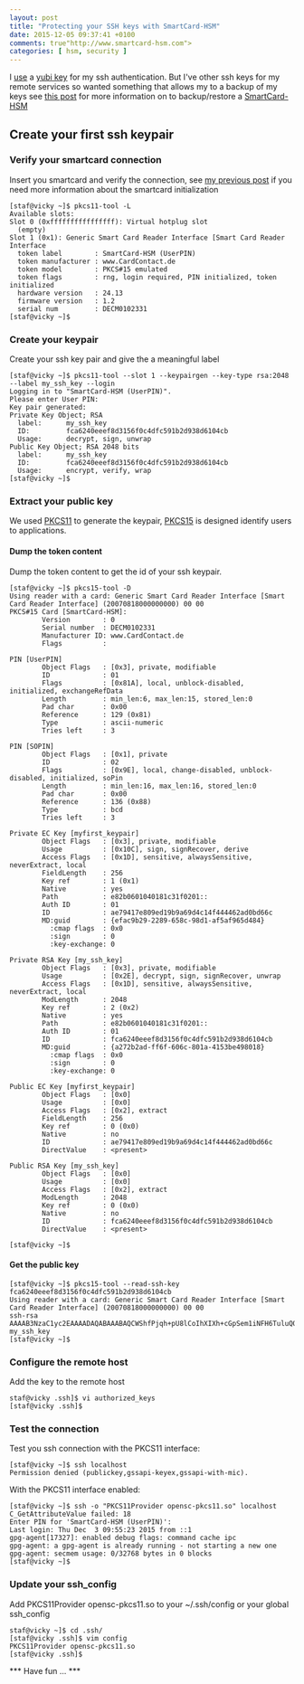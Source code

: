 ```yaml
---
layout: post
title: "Protecting your SSH keys with SmartCard-HSM"
date: 2015-12-05 09:37:41 +0100
comments: true"http://www.smartcard-hsm.com">
categories: [ hsm, security ] 
---
```


I <a href="http://stafwag.github.io/blog/blog/2015/06/16/using-yubikey-neo-as-gpg-smartcard-for-ssh-authentication/">use</a> a  <a href="https://www.yubico.com/products/yubikey-hardware/yubikey-neo/">yubi key</a> for my ssh authentication. But I've other ssh keys for my remote services so wanted something that allows my to a backup of my keys see <a href="http://stafwag.github.io/blog/blog/2015/11/21/starting-to-protect-my-private-keys-with-smartcard-hsm/">this post</a> for more information on to backup/restore a <a href="http://www.smartcard-hsm.com">SmartCard-HSM</a>

## Create your first ssh keypair

### Verify your smartcard connection

Insert you smartcard and verify the connection, see <a href="http://stafwag.github.io/blog/blog/2015/11/21/starting-to-protect-my-private-keys-with-smartcard-hsm/">my previous post</a> if  you need more information about the smartcard initialization

```
[staf@vicky ~]$ pkcs11-tool -L
Available slots:
Slot 0 (0xffffffffffffffff): Virtual hotplug slot
  (empty)
Slot 1 (0x1): Generic Smart Card Reader Interface [Smart Card Reader Interface
  token label        : SmartCard-HSM (UserPIN)
  token manufacturer : www.CardContact.de
  token model        : PKCS#15 emulated
  token flags        : rng, login required, PIN initialized, token initialized
  hardware version   : 24.13
  firmware version   : 1.2
  serial num         : DECM0102331
[staf@vicky ~]$ 
```

### Create your keypair

Create your ssh key pair and give the a meaningful label

```
[staf@vicky ~]$ pkcs11-tool --slot 1 --keypairgen --key-type rsa:2048 --label my_ssh_key --login
Logging in to "SmartCard-HSM (UserPIN)".
Please enter User PIN: 
Key pair generated:
Private Key Object; RSA 
  label:      my_ssh_key
  ID:         fca6240eeef8d3156f0c4dfc591b2d938d6104cb
  Usage:      decrypt, sign, unwrap
Public Key Object; RSA 2048 bits
  label:      my_ssh_key
  ID:         fca6240eeef8d3156f0c4dfc591b2d938d6104cb
  Usage:      encrypt, verify, wrap
[staf@vicky ~]$ 
```

### Extract your public key

We used <a href="https://en.wikipedia.org/wiki/PKCS_11">PKCS11</a> to generate the keypair, <a href="https://en.wikipedia.org/wiki/PKCS">PKCS15</a> is designed identify users to applications.

#### Dump the token content

Dump the token content to get the id of your ssh keypair.

```
[staf@vicky ~]$ pkcs15-tool -D
Using reader with a card: Generic Smart Card Reader Interface [Smart Card Reader Interface] (20070818000000000) 00 00
PKCS#15 Card [SmartCard-HSM]:
        Version        : 0
        Serial number  : DECM0102331
        Manufacturer ID: www.CardContact.de
        Flags          : 

PIN [UserPIN]
        Object Flags   : [0x3], private, modifiable
        ID             : 01
        Flags          : [0x81A], local, unblock-disabled, initialized, exchangeRefData
        Length         : min_len:6, max_len:15, stored_len:0
        Pad char       : 0x00
        Reference      : 129 (0x81)
        Type           : ascii-numeric
        Tries left     : 3

PIN [SOPIN]
        Object Flags   : [0x1], private
        ID             : 02
        Flags          : [0x9E], local, change-disabled, unblock-disabled, initialized, soPin
        Length         : min_len:16, max_len:16, stored_len:0
        Pad char       : 0x00
        Reference      : 136 (0x88)
        Type           : bcd
        Tries left     : 3

Private EC Key [myfirst_keypair]
        Object Flags   : [0x3], private, modifiable
        Usage          : [0x10C], sign, signRecover, derive
        Access Flags   : [0x1D], sensitive, alwaysSensitive, neverExtract, local
        FieldLength    : 256
        Key ref        : 1 (0x1)
        Native         : yes
        Path           : e82b0601040181c31f0201::
        Auth ID        : 01
        ID             : ae79417e809ed19b9a69d4c14f444462ad0bd66c
        MD:guid        : {efac9b29-2289-658c-98d1-af5af965d484}
          :cmap flags  : 0x0
          :sign        : 0
          :key-exchange: 0

Private RSA Key [my_ssh_key]
        Object Flags   : [0x3], private, modifiable
        Usage          : [0x2E], decrypt, sign, signRecover, unwrap
        Access Flags   : [0x1D], sensitive, alwaysSensitive, neverExtract, local
        ModLength      : 2048
        Key ref        : 2 (0x2)
        Native         : yes
        Path           : e82b0601040181c31f0201::
        Auth ID        : 01
        ID             : fca6240eeef8d3156f0c4dfc591b2d938d6104cb
        MD:guid        : {a272b2ad-ff6f-606c-801a-4153be498018}
          :cmap flags  : 0x0
          :sign        : 0
          :key-exchange: 0

Public EC Key [myfirst_keypair]
        Object Flags   : [0x0]
        Usage          : [0x0]
        Access Flags   : [0x2], extract
        FieldLength    : 256
        Key ref        : 0 (0x0)
        Native         : no
        ID             : ae79417e809ed19b9a69d4c14f444462ad0bd66c
        DirectValue    : <present>

Public RSA Key [my_ssh_key]
        Object Flags   : [0x0]
        Usage          : [0x0]
        Access Flags   : [0x2], extract
        ModLength      : 2048
        Key ref        : 0 (0x0)
        Native         : no
        ID             : fca6240eeef8d3156f0c4dfc591b2d938d6104cb
        DirectValue    : <present>

[staf@vicky ~]$ 
```

#### Get the public key

```
[staf@vicky ~]$ pkcs15-tool --read-ssh-key fca6240eeef8d3156f0c4dfc591b2d938d6104cb
Using reader with a card: Generic Smart Card Reader Interface [Smart Card Reader Interface] (20070818000000000) 00 00
ssh-rsa AAAAB3NzaC1yc2EAAAADAQABAAABAQCWShfPjqh+pU8lCoIhXIXh+cGpSem1iNFH6TuluQQLPiqPIeObCTfqC8q9TjR/2FYzG+3ECdiRr0fiywE9OnzUgJI5oOjXfMwY3xE1PbYBrSvYERofhkEv2ejlyRifN3sbLGSU0V7pX+BNOuiJCquCehPMV9+ehkjbk9hPRFUzL1GywsOkmWUoIzrdjH0dlhPX3TUCdoizWAIdUqg+RX4DCEc52RvaGdX4Tn2THxeffXqFJ/gKkParZSLmOND1iRhtJeJ8CmgAqfD8ReshbcSs231h/QvUl3JaThcrLbPrSQFzVUH+rN+pGlSl722NWyPNPWlwwE+SreTLbQRoWayN my_ssh_key
[staf@vicky ~]$ 
```

### Configure the remote host

Add the key to the remote host

```
staf@vicky .ssh]$ vi authorized_keys 
[staf@vicky .ssh]$ 

```

### Test the connection

Test you ssh connection with the PKCS11 interface:

```
[staf@vicky ~]$ ssh localhost
Permission denied (publickey,gssapi-keyex,gssapi-with-mic).
```

With the PKCS11 interface enabled:

```
[staf@vicky ~]$ ssh -o "PKCS11Provider opensc-pkcs11.so" localhost
C_GetAttributeValue failed: 18
Enter PIN for 'SmartCard-HSM (UserPIN)': 
Last login: Thu Dec  3 09:55:23 2015 from ::1
gpg-agent[17327]: enabled debug flags: command cache ipc
gpg-agent: a gpg-agent is already running - not starting a new one
gpg-agent: secmem usage: 0/32768 bytes in 0 blocks
[staf@vicky ~]$ 
```

### Update your ssh_config

Add PKCS11Provider opensc-pkcs11.so to your ~/.ssh/config or your global ssh_config

```
staf@vicky ~]$ cd .ssh/
[staf@vicky .ssh]$ vim config
PKCS11Provider opensc-pkcs11.so
[staf@vicky .ssh]$ 
``` 

*** Have fun ... ***

